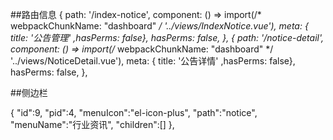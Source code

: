 ##路由信息
{
    path: '/index-notice',
    component: () => import(/* webpackChunkName: "dashboard" */ '../views/IndexNotice.vue'),
    meta: { title: '公告管理' ,hasPerms: false},
    hasPerms: false,
},
{
    path: '/notice-detail',
    component: () => import(/* webpackChunkName: "dashboard" */ '../views/NoticeDetail.vue'),
    meta: { title: '公告详情' ,hasPerms: false},
    hasPerms: false,
},

##侧边栏

{
    "id":9,
    "pid":4,
    "menuIcon":"el-icon-plus",
    "path":"notice",
    "menuName":"行业资讯",
    "children":[]
},
